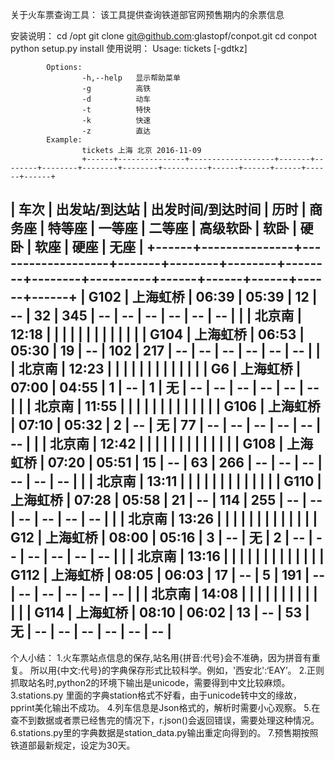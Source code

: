 ﻿

关于火车票查询工具：
					该工具提供查询铁道部官网预售期内的余票信息

安装说明：
            cd /opt
            git clone git@github.com:glastopf/conpot.git
            cd conpot
            python setup.py install
使用说明：
			Usage:
    				tickets [-gdtkz] <from> <to> <date>

			Options:
    				-h,--help   显示帮助菜单
    				-g          高铁
   					-d          动车
    				-t          特快
    				-k          快速
    				-z          直达
			Example:
    				tickets 上海 北京 2016-11-09
					+------+---------------+-------------------+-------+--------+--------+--------+--------+----------+------+------+------+------+------+
| 车次 | 出发站/到达站 | 出发时间/到达时间 |  历时 | 商务座 | 特等座 | 一等座 | 二等座 | 高级软卧 | 软卧 | 硬卧 | 软座 | 硬座 | 无座 |
+------+---------------+-------------------+-------+--------+--------+--------+--------+----------+------+------+------+------+------+
| G102 |    上海虹桥   |       06:39       | 05:39 |   12   |   --   |   32   |  345   |    --    |  --  |  --  |  --  |  --  |  --  |
|      |     北京南    |       12:18       |       |        |        |        |        |          |      |      |      |      |      |
| G104 |    上海虹桥   |       06:53       | 05:30 |   19   |   --   |  102   |  217   |    --    |  --  |  --  |  --  |  --  |  --  |
|      |     北京南    |       12:23       |       |        |        |        |        |          |      |      |      |      |      |
|  G6  |    上海虹桥   |       07:00       | 04:55 |   1    |   --   |   1    |   无   |    --    |  --  |  --  |  --  |  --  |  --  |
|      |     北京南    |       11:55       |       |        |        |        |        |          |      |      |      |      |      |
| G106 |    上海虹桥   |       07:10       | 05:32 |   2    |   --   |   无   |   77   |    --    |  --  |  --  |  --  |  --  |  --  |
|      |     北京南    |       12:42       |       |        |        |        |        |          |      |      |      |      |      |
| G108 |    上海虹桥   |       07:20       | 05:51 |   15   |   --   |   63   |  266   |    --    |  --  |  --  |  --  |  --  |  --  |
|      |     北京南    |       13:11       |       |        |        |        |        |          |      |      |      |      |      |
| G110 |    上海虹桥   |       07:28       | 05:58 |   21   |   --   |  114   |  255   |    --    |  --  |  --  |  --  |  --  |  --  |
|      |     北京南    |       13:26       |       |        |        |        |        |          |      |      |      |      |      |
| G12  |    上海虹桥   |       08:00       | 05:16 |   3    |   --   |   无   |   2    |    --    |  --  |  --  |  --  |  --  |  --  |
|      |     北京南    |       13:16       |       |        |        |        |        |          |      |      |      |      |      |
| G112 |    上海虹桥   |       08:05       | 06:03 |   17   |   --   |   5    |  191   |    --    |  --  |  --  |  --  |  --  |  --  |
|      |     北京南    |       14:08       |       |        |        |        |        |          |      |      |      |      |      |
| G114 |    上海虹桥   |       08:10       | 06:02 |   13   |   --   |   53   |   无   |    --    |  --  |  --  |  --  |  --  |  --  |
---------------------------------------------------------------------------------------------------------------

个人小结：
			1.火车票站点信息的保存,站名用{拼音:代号}会不准确，因为拼音有重复。
			  所以用{中文:代号}的字典保存形式比较科学。例如，'西安北':‘EAY’。
			2.正则抓取站名时,python2的环境下输出是unicode，需要得到中文比较麻烦。
			3.stations.py 里面的字典station格式不好看，由于unicode转中文的缘故，
			  pprint美化输出不成功。
			4.列车信息是Json格式的，解析时需要小心观察。
			5.在查不到数据或者票已经售完的情况下，r.json()会返回错误，需要处理这种情况。
		    6.stations.py里的字典数据是station_data.py输出重定向得到的。
            7.预售期按照铁道部最新规定，设定为30天。
